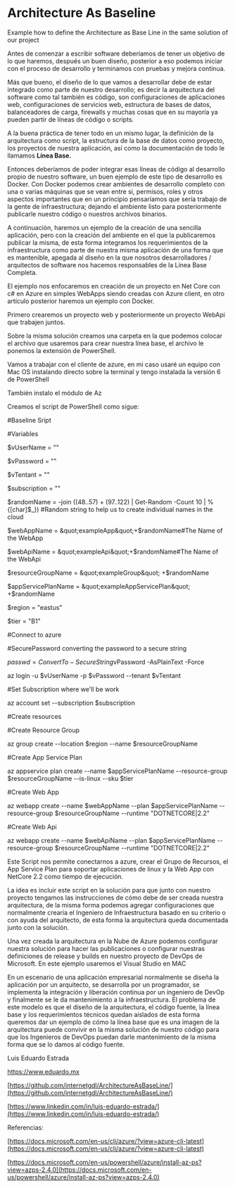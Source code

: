 # Architecture As Baseline
Example how to define the Architecture as Base Line in the same solution of our project


Antes de comenzar a escribir software deberíamos de tener un objetivo de lo que haremos, después un buen diseño, posterior a eso podemos iniciar con el proceso de desarrollo y terminamos con pruebas y mejora continua.

Más que bueno, el diseño de lo que vamos a desarrollar debe de estar integrado como parte de nuestro desarrollo; es decir la arquitectura del software como tal también es código, son configuraciones de aplicaciones web, configuraciones de servicios web, estructura de bases de datos, balanceadores de carga, firewalls y muchas cosas que en su mayoría ya pueden partir de líneas de código o scripts.

A la buena práctica de tener todo en un mismo lugar, la definición de la arquitectura como script, la estructura de la base de datos como proyecto, los proyectos de nuestra aplicación, así como la documentación de todo le llamamos **Línea Base.**

Entonces deberíamos de poder integrar esas líneas de código al desarrollo propio de nuestro software, un buen ejemplo de este tipo de desarrollo es Docker. Con Docker podemos crear ambientes de desarrollo completo con una o varias máquinas que se vean entre si, permisos, roles y otros aspectos importantes que en un principio pensaríamos que sería trabajo de la gente de infraestructura; dejando el ambiente listo para posteriormente publicarle nuestro código o nuestros archivos binarios.


A continuación, haremos un ejemplo de la creación de una sencilla aplicación, pero con la creación del ambiente en el que la publicaremos publicar la misma, de esta forma integramos los requerimientos de la infraestructura como parte de nuestra misma aplicación de una forma que es mantenible, apegada al diseño en la que nosotros desarrolladores / arquitectos de software nos hacemos responsables de la Línea Base Completa.

El ejemplo nos enfocaremos en creación de un proyecto en Net Core con c# en Azure en simples WebApps siendo creadas con Azure client, en otro artículo posterior haremos un ejemplo con Docker.



Primero crearemos un proyecto web y posteriormente un proyecto WebApi que trabajen juntos.


Sobre la misma solución creamos una carpeta en la que podemos colocar el archivo que usaremos para crear nuestra línea base, el archivo le ponemos la extensión de PowerShell.


Vamos a trabajar con el cliente de azure, en mi caso usaré un equipo con Mac OS instalando directo sobre la terminal y tengo instalada la versión 6 de PowerShell


También instalo el módulo de Az


Creamos el script de PowerShell como sigue:

#Baseline Sript

#Variables

$vUserName = &quot;&quot;

$vPassword = &quot;&quot;

$vTentant = &quot;&quot;

$subscription = &quot;&quot;

$randomName = -join ((48..57) + (97..122) | Get-Random -Count 10 | % {[char]$\_}) #Random string to help us to create individual names in the cloud

$webAppName = &quot;exampleApp&quot;+$randomName#The Name of the WebApp

$webApiName = &quot;exampleApi&quot;+$randomName#The Name of the WebApi

$resourceGroupName = &quot;exampleGroup&quot; +$randomName

$appServicePlanName = &quot;exampleAppServicePlan&quot; +$randomName

$region = &quot;eastus&quot;

$tier = &quot;B1&quot;

#Connect to azure

#SecurePassword converting the password to a secure string

$passwd = ConvertTo-SecureString$vPassword -AsPlainText -Force

az login -u $vUserName -p $vPassword --tenant $vTentant

#Set Subscription where we&#39;ll be work

az account set --subscription $subscription

#Create resources

#Create Resource Group

az group create --location $region --name $resourceGroupName

#Create App Service Plan

az appservice plan create --name $appServicePlanName --resource-group $resourceGroupName --is-linux --sku $tier

#Create Web App

az webapp create --name $webAppName --plan $appServicePlanName --resource-group $resourceGroupName --runtime &quot;DOTNETCORE|2.2&quot;

#Create Web Api

az webapp create --name $webApiName --plan $appServicePlanName --resource-group $resourceGroupName --runtime &quot;DOTNETCORE|2.2&quot;

Este Script nos permite conectarnos a azure, crear el Grupo de Recursos, el App Service Plan para soportar aplicaciones de linux y la Web App con NetCore 2.2 como tiempo de ejecución.

La idea es incluir este script en la solución para que junto con nuestro proyecto tengamos las instrucciones de cómo debe de ser creada nuestra arquitectura, de la misma forma podemos agregar configuraciones que normalmente crearía el Ingeniero de Infraestructura basado en su criterio o con ayuda del arquitecto, de esta forma la arquitectura queda documentada junto con la solución.

Una vez creada la arquitectura en la Nube de Azure podemos configurar nuestra solución para hacer las publicaciones o configurar nuestras definiciones de release y builds en nuestro proyecto de DevOps de Microsoft. En este ejemplo usaremos el Visual Studio en MAC


En un escenario de una aplicación empresarial normalmente se diseña la aplicación por un arquitecto, se desarrolla por un programador, se implementa la integración y liberación continua por un ingeniero de DevOp y finalmente se le da mantenimiento a la infraestructura. El problema de este modelo es que el diseño de la arquitectura, el código fuente, la línea base y los requerimientos técnicos quedan aislados de esta forma queremos dar un ejemplo de cómo la línea base que es una imagen de la arquitectura puede convivir en la misma solución de nuestro código para que los Ingenieros de DevOps puedan darle mantenimiento de la misma forma que se lo damos al código fuente.

Luis Eduardo Estrada

https://www.eduardo.mx

[https://github.com/internetgdl/ArchitectureAsBaseLine/](https://github.com/internetgdl/ArchitectureAsBaseLine/)

[https://www.linkedin.com/in/luis-eduardo-estrada/](https://www.linkedin.com/in/luis-eduardo-estrada/)

Referencias:

[https://docs.microsoft.com/en-us/cli/azure/?view=azure-cli-latest](https://docs.microsoft.com/en-us/cli/azure/?view=azure-cli-latest)

[https://docs.microsoft.com/en-us/powershell/azure/install-az-ps?view=azps-2.4.0](https://docs.microsoft.com/en-us/powershell/azure/install-az-ps?view=azps-2.4.0)